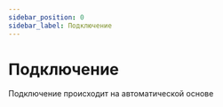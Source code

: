 ```yaml
---
sidebar_position: 0
sidebar_label: Подключение
---
```


# Подключение

Подключение происходит на автоматической основе